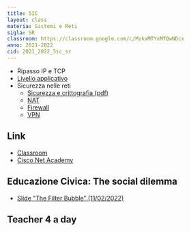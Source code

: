 ```yaml
---
title: 5IC
layout: class
materia: Sistemi e Reti
sigla: SR
classroom: https://classroom.google.com/c/MzkxMTYxMTQwNDcx
anno: 2021-2022
cid: 2021_2022_5ic_sr
---
```


* Ripasso IP e TCP
* [Livello applicativo](/content/sr/application.html)
* Sicurezza nelle reti
	* [Sicurezza e crittografia (pdf)](/content/dispense/sr/crittografia.pdf)
	* [NAT](/content/sr/nat.html)
	* [Firewall](/content/sr/firewall.html)
	* [VPN](/content/sr/vpn.html)

## Link
<ul>
	<li><a href="{{ page.classroom }}" target="_blank">Classroom</a></li>
	<li><a href="https://netacad.com/" target="_blank">Cisco Net Academy</a></li>
</ul>

## Educazione Civica: The social dilemma
* [Slide "The Filter Bubble" (11/02/2022)](/content/ec/slides/ec_filte_bubble_2022.pdf)

## Teacher 4 a day
